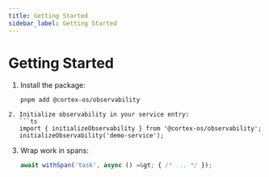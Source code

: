 ```yaml
---
title: Getting Started
sidebar_label: Getting Started
---
```


# Getting Started

1. Install the package:
   ```bash
   pnpm add @cortex-os/observability
```
2. Initialize observability in your service entry:
   ```ts
   import { initializeObservability } from '@cortex-os/observability';
   initializeObservability('demo-service');
```
3. Wrap work in spans:
   ```ts
   await withSpan('task', async () =&gt; { /* ... */ });
```

```